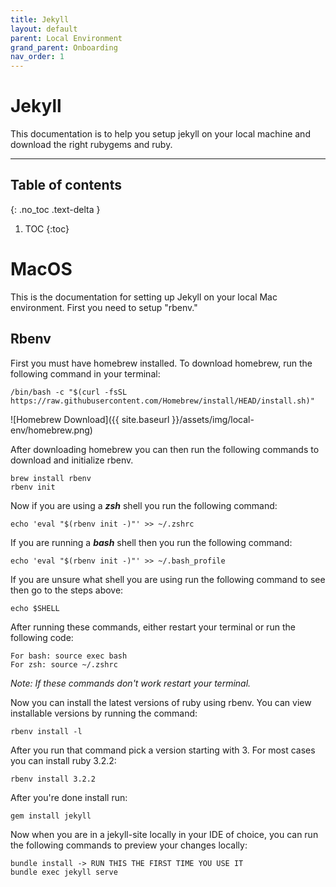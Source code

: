 ```yaml
---
title: Jekyll
layout: default
parent: Local Environment
grand_parent: Onboarding
nav_order: 1
---
```


# Jekyll

This documentation is to help you setup jekyll on your local machine and download the right rubygems and ruby.

-------

## Table of contents
{: .no_toc .text-delta }

1. TOC
{:toc}

# MacOS

This is the documentation for setting up Jekyll on your local Mac environment. First you need to setup "rbenv."

## Rbenv

First you must have homebrew installed. To download homebrew, run the following command in your terminal:
```
/bin/bash -c "$(curl -fsSL https://raw.githubusercontent.com/Homebrew/install/HEAD/install.sh)"
```
![Homebrew Download]({{ site.baseurl }}/assets/img/local-env/homebrew.png)

After downloading homebrew you can then run the following commands to download and initialize rbenv.
```
brew install rbenv
rbenv init
```

Now if you are using a ***zsh*** shell you run the following command:
```
echo 'eval "$(rbenv init -)"' >> ~/.zshrc 
```

If you are running a ***bash*** shell then you run the following command:
```
echo 'eval "$(rbenv init -)"' >> ~/.bash_profile
```
If you are unsure what shell you are using run the following command to see then go to the steps above:
```
echo $SHELL
```


After running these commands, either restart your terminal or run the following code:
```
For bash: source exec bash
For zsh: source ~/.zshrc
```
*Note: If these commands don't work restart your terminal.*

Now you can install the latest versions of ruby using rbenv. You can view installable versions by running the command:
```
rbenv install -l
```
After you run that command pick a version starting with 3. For most cases you can install ruby 3.2.2:
```
rbenv install 3.2.2
```

After you're done install run:
```
gem install jekyll
```

Now when you are in a jekyll-site locally in your IDE of choice, you can run the following commands to preview your changes locally:
```
bundle install -> RUN THIS THE FIRST TIME YOU USE IT
bundle exec jekyll serve
```
